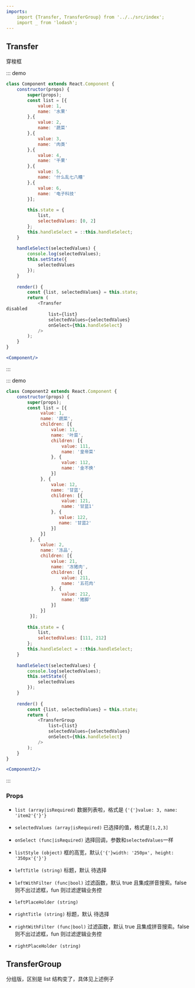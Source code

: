 ```yaml
---
imports:
    import {Transfer, TransferGroup} from '../../src/index';
    import _ from 'lodash';
---
```

## Transfer

穿梭框

::: demo 
```js
class Component extends React.Component {
    constructor(props) {
        super(props);
        const list = [{
            value: 1,
            name: '水果'
        },{
            value: 2,
            name: '蔬菜'
        },{
            value: 3,
            name: '肉类'
        },{
            value: 4,
            name: '干果'
        },{
            value: 5,
            name: '什么乱七八糟'
        },{
            value: 6,
            name: '电子科技'
        }];
        
        this.state = {
            list,
            selectedValues: [0, 2]
        };
        this.handleSelect = ::this.handleSelect;
    }
    
    handleSelect(selectedValues) {
        console.log(selectedValues);
        this.setState({
            selectedValues
        });
    }
    
    render() {
        const {list, selectedValues} = this.state;
        return (
            <Transfer
disabled
                list={list}
                selectedValues={selectedValues}
                onSelect={this.handleSelect}
            />
        );
    }
}
```
```jsx
<Component/>
```
:::

::: demo 
```js
class Component2 extends React.Component {
    constructor(props) {
        super(props);
        const list = [{
             value: 1,
             name: '蔬菜',
             children: [{
                 value: 11,
                 name: '叶菜',
                 children: [{
                     value: 111,
                     name: '皇帝菜'
                 }, {
                     value: 112,
                     name: '金不换'
                 }]
             }, {
                 value: 12,
                 name: '甘蓝',
                 children: [{
                     value: 121,
                     name: '甘蓝1'
                 }, {
                    value: 122,
                    name: '甘蓝2'  
                 }]
             }]
         }, {
             value: 2,
             name: '冻品',
             children: [{
                 value: 21,
                 name: '冻猪肉',
                 children: [{
                     value: 211,
                     name: '五花肉'
                 }, {
                     value: 212,
                     name: '猪脚'
                 }]
             }]
         }];
        
        this.state = {
            list,
            selectedValues: [111, 212]
        };
        this.handleSelect = ::this.handleSelect;
    }
    
    handleSelect(selectedValues) {
        console.log(selectedValues);
        this.setState({
            selectedValues
        });
    }
    
    render() {
        const {list, selectedValues} = this.state;
        return (
            <TransferGroup
                list={list}
                selectedValues={selectedValues}
                onSelect={this.handleSelect}
            />
        );
    }
}
```
```jsx
<Component2/>
```
:::


### Props
- `list (array|isRequired)` 数据列表啦，格式是 `{'{'}value: 3, name: 'item2'{'}'}`
- `selectedValues (array|isRequired)` 已选择的值，格式是`[1,2,3]`
- `onSelect (func|isRequired)` 选择回调，参数和`selectedValues`一样
- `listStyle (object)` 框的高宽，默认`{'{'}width: '250px', height: '350px'{'}'}`

- `leftTitle (string)` 标题，默认 待选择 
- `leftWithFilter (func|bool)` 过滤函数，默认 true 且集成拼音搜索。false 则不出过滤框，fun 则过滤逻辑业务控
- `leftPlaceHolder (string)`

- `rightTitle (string)` 标题，默认 待选择 
- `rightWithFilter (func|bool)` 过滤函数，默认 true 且集成拼音搜索。false 则不出过滤框，fun 则过滤逻辑业务控
- `rightPlaceHolder (string)`

## TransferGroup 

分组版，区别是 list 结构变了，具体见上述例子
